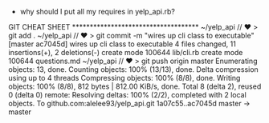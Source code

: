 - why should I put all my requires in yelp_api.rb?

GIT CHEAT SHEET ************************************
~/yelp_api // ♥ > git add .
~/yelp_api // ♥ > git commit -m "wires up cli class to executable" 
[master ac7045d] wires up cli class to executable
 4 files changed, 11 insertions(+), 2 deletions(-)
 create mode 100644 lib/cli.rb
 create mode 100644 questions.md
~/yelp_api // ♥ > git push origin master
Enumerating objects: 13, done.
Counting objects: 100% (13/13), done.
Delta compression using up to 4 threads
Compressing objects: 100% (8/8), done.
Writing objects: 100% (8/8), 812 bytes | 812.00 KiB/s, done.
Total 8 (delta 2), reused 0 (delta 0)
remote: Resolving deltas: 100% (2/2), completed with 2 local objects.
To github.com:alelee93/yelp_api.git
   1a07c55..ac7045d  master -> master